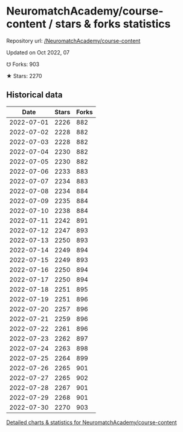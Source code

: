 # NeuromatchAcademy/course-content / stars & forks statistics

Repository url: [/NeuromatchAcademy/course-content](https://github.com/NeuromatchAcademy/course-content)

Updated on Oct 2022, 07

☋ Forks: 903

★ Stars: 2270

## Historical data
| Date | Stars | Forks |
|------|-------|-------|
| 2022-07-01 | 2226 | 882 | 
| 2022-07-02 | 2228 | 882 | 
| 2022-07-03 | 2228 | 882 | 
| 2022-07-04 | 2230 | 882 | 
| 2022-07-05 | 2230 | 882 | 
| 2022-07-06 | 2233 | 883 | 
| 2022-07-07 | 2234 | 883 | 
| 2022-07-08 | 2234 | 884 | 
| 2022-07-09 | 2235 | 884 | 
| 2022-07-10 | 2238 | 884 | 
| 2022-07-11 | 2242 | 891 | 
| 2022-07-12 | 2247 | 893 | 
| 2022-07-13 | 2250 | 893 | 
| 2022-07-14 | 2249 | 894 | 
| 2022-07-15 | 2249 | 893 | 
| 2022-07-16 | 2250 | 894 | 
| 2022-07-17 | 2250 | 894 | 
| 2022-07-18 | 2251 | 895 | 
| 2022-07-19 | 2251 | 896 | 
| 2022-07-20 | 2257 | 896 | 
| 2022-07-21 | 2259 | 896 | 
| 2022-07-22 | 2261 | 896 | 
| 2022-07-23 | 2262 | 897 | 
| 2022-07-24 | 2263 | 898 | 
| 2022-07-25 | 2264 | 899 | 
| 2022-07-26 | 2265 | 901 | 
| 2022-07-27 | 2265 | 902 | 
| 2022-07-28 | 2267 | 901 | 
| 2022-07-29 | 2268 | 901 | 
| 2022-07-30 | 2270 | 903 | 


[Detailed charts & statistics for NeuromatchAcademy/course-content](https://reviewgithub.com/rep/NeuromatchAcademy/course-content)
